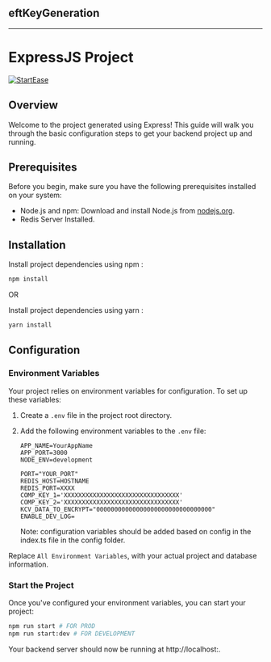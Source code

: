 ## eftKeyGeneration
---

# ExpressJS Project

[![StartEase](https://img.shields.io/badge/Generated%20by-StartEase-blue)](https://github.com/JC-Coder/startease)

## Overview

Welcome to the project generated using Express! This guide will walk you through the basic configuration steps to get your backend project up and running.

## Prerequisites

Before you begin, make sure you have the following prerequisites installed on your system:

- Node.js and npm: Download and install Node.js from [nodejs.org](https://nodejs.org/).
- Redis Server Installed.

## Installation

Install project dependencies using npm :

```bash
npm install
```

OR

Install project dependencies using yarn :

```bash
yarn install
```

## Configuration

### Environment Variables

Your project relies on environment variables for configuration. To set up these variables:

1. Create a `.env` file in the project root directory.

2. Add the following environment variables to the `.env` file:

   ```plaintext
   APP_NAME=YourAppName
   APP_PORT=3000
   NODE_ENV=development
   
   PORT="YOUR_PORT"
   REDIS_HOST=HOSTNAME
   REDIS_PORT=XXXX
   COMP_KEY_1='XXXXXXXXXXXXXXXXXXXXXXXXXXXXXXXX'
   COMP_KEY_2='XXXXXXXXXXXXXXXXXXXXXXXXXXXXXXXX'
   KCV_DATA_TO_ENCRYPT="00000000000000000000000000000000"
   ENABLE_DEV_LOG=
   ```

   Note: configuration variables should be added based on config in the index.ts file in the config folder.

Replace `All Environment Variables`, with your actual project and database information.

### Start the Project

Once you've configured your environment variables, you can start your project:

```bash
npm run start # FOR PROD
npm run start:dev # FOR DEVELOPMENT
```

Your backend server should now be running at http://localhost:<specified-port>.
